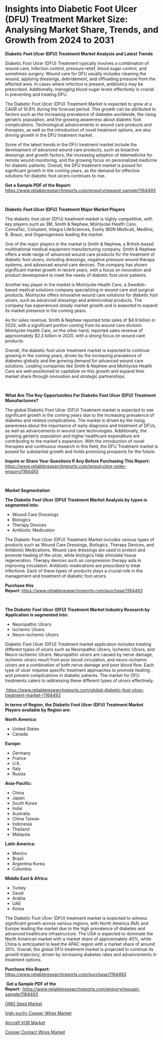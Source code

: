 <p><h1>Insights into Diabetic Foot Ulcer (DFU) Treatment Market Size: Analysing Market Share, Trends, and Growth from 2024 to 2031</h1></p><p><strong>Diabetic Foot Ulcer (DFU) Treatment Market Analysis and Latest Trends</strong></p>
<p><p>Diabetic Foot Ulcer (DFU) Treatment typically involves a combination of wound care, infection control, pressure relief, blood sugar control, and sometimes surgery. Wound care for DFU usually includes cleaning the wound, applying dressings, debridement, and offloading pressure from the affected area. In cases where infection is present, antibiotics may be prescribed. Additionally, managing blood sugar levels effectively is crucial in preventing and treating DFU.</p><p>The Diabetic Foot Ulcer (DFU) Treatment Market is expected to grow at a CAGR of 10.8% during the forecast period. This growth can be attributed to factors such as the increasing prevalence of diabetes worldwide, the rising geriatric population, and the growing awareness about diabetic foot complications. Technological advancements in wound care products and therapies, as well as the introduction of novel treatment options, are also driving growth in the DFU treatment market.</p><p>Some of the latest trends in the DFU treatment market include the development of advanced wound care products, such as bioactive dressings and growth factors, the increasing adoption of telemedicine for remote wound monitoring, and the growing focus on personalized medicine for diabetic patients. Overall, the DFU treatment market is poised for significant growth in the coming years, as the demand for effective solutions for diabetic foot ulcers continues to rise.</p></p>
<p><strong>Get a Sample PDF of the Report:&nbsp;</strong> <a href="https://www.reliableresearchreports.com/enquiry/request-sample/1164493">https://www.reliableresearchreports.com/enquiry/request-sample/1164493</a></p>
<p>&nbsp;</p>
<p><strong>Diabetic Foot Ulcer (DFU) Treatment Major Market Players</strong></p>
<p><p>The diabetic foot ulcer (DFU) treatment market is highly competitive, with key players such as 3M, Smith & Nephew, Molnlycke Health Care, ConvaTec, Coloplast, Integra LifeSciences, Essity (BSN Medical), Medline, B. Braun, and Organogenesis leading the market.</p><p>One of the major players in the market is Smith & Nephew, a British-based multinational medical equipment manufacturing company. Smith & Nephew offers a wide range of advanced wound care products for the treatment of diabetic foot ulcers, including dressings, negative pressure wound therapy systems, and advanced wound care devices. The company has shown significant market growth in recent years, with a focus on innovation and product development to meet the needs of diabetic foot ulcer patients.</p><p>Another key player in the market is Molnlycke Health Care, a Swedish-based medical solutions company specializing in wound care and surgical products. Molnlycke offers innovative wound care solutions for diabetic foot ulcers, such as advanced dressings and antimicrobial products. The company has experienced steady market growth and is expected to expand its market presence in the coming years.</p><p>As for sales revenue, Smith & Nephew reported total sales of $4.9 billion in 2020, with a significant portion coming from its wound care division. Molnlycke Health Care, on the other hand, reported sales revenue of approximately $2.3 billion in 2020, with a strong focus on wound care products.</p><p>Overall, the diabetic foot ulcer treatment market is expected to continue growing in the coming years, driven by the increasing prevalence of diabetes globally and the growing demand for advanced wound care solutions. Leading companies like Smith & Nephew and Molnlycke Health Care are well-positioned to capitalize on this growth and expand their market share through innovation and strategic partnerships.</p></p>
<p>&nbsp;</p>
<p><strong>What Are The Key Opportunities For Diabetic Foot Ulcer (DFU) Treatment Manufacturers?</strong></p>
<p><p>The global Diabetic Foot Ulcer (DFU) Treatment market is expected to see significant growth in the coming years due to the increasing prevalence of diabetes and related complications. The market is driven by the rising awareness about the importance of early diagnosis and treatment of DFUs, as well as advancements in wound care technologies. Additionally, the growing geriatric population and higher healthcare expenditure are contributing to the market's expansion. With the introduction of novel therapies and continuous research in this field, the DFU Treatment market is poised for substantial growth and holds promising prospects for the future.</p></p>
<p><strong>Inquire or Share Your Questions If Any Before Purchasing This Report:</strong> <a href="https://www.reliableresearchreports.com/enquiry/pre-order-enquiry/1164493">https://www.reliableresearchreports.com/enquiry/pre-order-enquiry/1164493</a></p>
<p>&nbsp;</p>
<p><strong>Market Segmentation</strong></p>
<p><strong>The Diabetic Foot Ulcer (DFU) Treatment Market Analysis by types is segmented into:</strong></p>
<p><ul><li>Wound Care Dressings</li><li>Biologics</li><li>Therapy Devices</li><li>Antibiotic Medication</li></ul></p>
<p><p>The Diabetic Foot Ulcer (DFU) Treatment Market includes various types of products such as Wound Care Dressings, Biologics, Therapy Devices, and Antibiotic Medications. Wound care dressings are used to protect and promote healing of the ulcer, while biologics help stimulate tissue regeneration. Therapy devices such as compression therapy aids in improving circulation. Antibiotic medications are prescribed to treat infections. Each of these types of products plays a crucial role in the management and treatment of diabetic foot ulcers.</p></p>
<p><strong>Purchase this Report:&nbsp;</strong><a href="https://www.reliableresearchreports.com/purchase/1164493">https://www.reliableresearchreports.com/purchase/1164493</a></p>
<p>&nbsp;</p>
<p><strong>The Diabetic Foot Ulcer (DFU) Treatment Market Industry Research by Application is segmented into:</strong></p>
<p><ul><li>Neuropathic Ulcers</li><li>Ischemic Ulcers</li><li>Neuro-ischemic Ulcers</li></ul></p>
<p><p>Diabetic Foot Ulcer (DFU) Treatment market application includes treating different types of ulcers such as Neuropathic Ulcers, Ischemic Ulcers, and Neuro-ischemic Ulcers. Neuropathic ulcers are caused by nerve damage, ischemic ulcers result from poor blood circulation, and neuro-ischemic ulcers are a combination of both nerve damage and poor blood flow. Each type of ulcer requires specific treatment approaches to promote healing and prevent complications in diabetic patients. The market for DFU treatments caters to addressing these different types of ulcers effectively.</p></p>
<p><a href="https://www.reliableresearchreports.com/global-diabetic-foot-ulcer-treatment-market-r1164493">&nbsp;https://www.reliableresearchreports.com/global-diabetic-foot-ulcer-treatment-market-r1164493</a></p>
<p><strong>In terms of Region, the Diabetic Foot Ulcer (DFU) Treatment Market Players available by Region are:</strong></p>
<p>
    <p> <strong> North America: </strong>
        <ul>
            <li>United States</li>
            <li>Canada</li>
        </ul>
        </p> 
    <p> <strong> Europe: </strong>
        <ul>
            <li>Germany</li>
            <li>France</li>
            <li>U.K.</li>
            <li>Italy</li>
            <li>Russia</li>
        </ul>
        </p> 
    <p> <strong> Asia-Pacific: </strong>
        <ul>
            <li>China</li>
            <li>Japan</li>
            <li>South Korea</li>
            <li>India</li>
            <li>Australia</li>
            <li>China Taiwan</li>
            <li>Indonesia</li>
            <li>Thailand</li>
            <li>Malaysia</li>
        </ul>
        </p> 
    <p> <strong> Latin America: </strong>
        <ul>
            <li>Mexico</li>
            <li>Brazil</li>
            <li>Argentina Korea</li>
            <li>Colombia</li>
        </ul>
        </p> 
    <p> <strong> Middle East & Africa: </strong>
        <ul>
            <li>Turkey</li>
            <li>Saudi</li>
            <li>Arabia</li>
            <li>UAE</li>
            <li>Korea</li>
        </ul>
    </p>
    </p>
<p><p>The Diabetic Foot Ulcer (DFU) treatment market is expected to witness significant growth across various regions, with North America (NA) and Europe leading the market due to the high prevalence of diabetes and advanced healthcare infrastructure. The USA is expected to dominate the North American market with a market share of approximately 40%, while China is anticipated to lead the APAC region with a market share of around 30%. Overall, the global DFU treatment market is projected to continue its growth trajectory, driven by increasing diabetes rates and advancements in treatment options.</p></p>
<p><strong>Purchase this Report: </strong><a href="https://www.reliableresearchreports.com/purchase/1164493">https://www.reliableresearchreports.com/purchase/1164493</a></p>
<p>&nbsp;<strong>Get a Sample PDF of the Report:&nbsp;&nbsp;</strong><a href="https://www.reliableresearchreports.com/enquiry/request-sample/1164493">https://www.reliableresearchreports.com/enquiry/request-sample/1164493</a></p>
<p><strong></strong></p>
<p><p><a href="https://www.linkedin.com/pulse/gmo-seed-market-size-growth-trends-statistics-forecasts-7ixmc?trackingId=nwq%2FyN2xlZESEbatqfJ46w%3D%3D">GMO Seed Market</a></p><p><a href="https://github.com/khayangel/Market-Research-Report-List-4/blob/main/high-purity-copper-wires-market.md">high-purity Copper Wires Market</a></p><p><a href="https://www.linkedin.com/pulse/aircraft-vor-market-share-analysis-growth-trends-cxsyf?trackingId=ThNPdT2LuSM%2FKSoeYQd%2BDQ%3D%3D">Aircraft VOR Market</a></p><p><a href="https://github.com/brentleyjimmiealvaradoz4l1rea/Market-Research-Report-List-3/blob/main/copper-contact-wires-market.md">Copper Contact Wires Market</a></p></p>